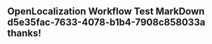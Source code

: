 <properties
ms.topic="hero-topic"
ms.test1="hero-topic"
ms.test2="test"/>

## OpenLocalization Workflow Test MarkDown d5e35fac-7633-4078-b1b4-7908c858033a thanks!
